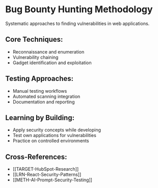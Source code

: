 # Bug Bounty Hunting Methodology

Systematic approaches to finding vulnerabilities in web applications.

## Core Techniques:
- Reconnaissance and enumeration
- Vulnerability chaining
- Gadget identification and exploitation

## Testing Approaches:
- Manual testing workflows
- Automated scanning integration
- Documentation and reporting

## Learning by Building:
- Apply security concepts while developing
- Test own applications for vulnerabilities
- Practice on controlled environments

## Cross-References:
- [[TARGET-HubSpot-Research]]
- [[LRN-React-Security-Patterns]]
- [[METH-AI-Prompt-Security-Testing]]